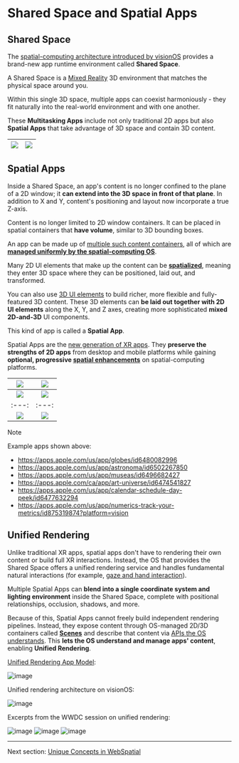 # Shared Space and Spatial Apps

<a id="shared-space"></a>
## Shared Space

The [spatial-computing architecture introduced by visionOS](#unified-rendering) provides a brand-new app runtime environment called **Shared Space**.

A Shared Space is a [Mixed Reality](https://developer.picoxr.com/document/web/introduce-vr-mr-ar/) 3D environment that matches the physical space around you.

Within this single 3D space, multiple apps can coexist harmoniously - they fit naturally into the real-world environment and with one another.

These **Multitasking Apps** include not only traditional 2D apps but also **Spatial Apps** that take advantage of 3D space and contain 3D content.

| ![](../../assets/concepts/1-1.png) | ![](../../assets/concepts/1-2.png) |
|:---:|:---:|

<a id="spatial-apps"></a>
## Spatial Apps

Inside a Shared Space, an app's content is no longer confined to the plane of a 2D window; it **can extend into the 3D space in front of that plane**. In addition to X and Y, content's positioning and layout now incorporate a true Z-axis.

Content is no longer limited to 2D window containers. It can be placed in spatial containers that **have volume**, similar to 3D bounding boxes.

An app can be made up of [multiple such content containers](./scenes-and-spatial-layouts.md), all of which are [**managed uniformly by the spatial-computing OS**](./scenes-and-spatial-layouts.md#spatial-layout).

Many 2D UI elements that make up the content can be **[spatialized](./spatialized-elements-and-3d-container-elements.md)**, meaning they enter 3D space where they can be positioned, laid out, and transformed.

You can also use [3D UI elements](./spatialized-elements-and-3d-container-elements.md#3d-elements) to build richer, more flexible and fully-featured 3D content. These 3D elements can **be laid out together with 2D UI elements** along the X, Y, and Z axes, creating more sophisticated **mixed 2D-and-3D** UI components.

This kind of app is called a **Spatial App**.

Spatial Apps are the [new generation of XR apps](../introduction/the-new-generation-of-spatial-apps.md). They **preserve the strengths of 2D apps** from desktop and mobile platforms while gaining **optional, progressive [spatial enhancements](../introduction/new-powers-for-xr-apps.md)** on spatial-computing platforms.

| ![](../../assets/concepts/1-3.png) | ![](../../assets/concepts/1-4.png) |
|:---:|:---:|
| ![](../../assets/concepts/1-5.png) | ![](../../assets/concepts/1-6.png) |
|:---:|:---:|
| ![](../../assets/concepts/1-7.png) | ![](../../assets/concepts/1-8.png) |

> [!NOTE]
> Example apps shown above:
> - https://apps.apple.com/us/app/globes/id6480082996
> - https://apps.apple.com/us/app/astronoma/id6502267850
> - https://apps.apple.com/us/app/museas/id6496682427
> - https://apps.apple.com/ca/app/art-universe/id6474541827
> - https://apps.apple.com/us/app/calendar-schedule-day-peek/id6477632294
> - https://apps.apple.com/us/app/numerics-track-your-metrics/id875319874?platform=vision

<a id="unified-rendering"></a>
## Unified Rendering

Unlike traditional XR apps, spatial apps don't have to rendering their own content or build full XR interactions. Instead, the OS that provides the Shared Space offers a unified rendering service and handles fundamental natural interactions (for example, [gaze and hand interaction](./spatialized-elements-and-3d-container-elements.md#nature-interaction)).

Multiple Spatial Apps can **blend into a single coordinate system and lighting environment** inside the Shared Space, complete with positional relationships, occlusion, shadows, and more.

Because of this, Spatial Apps cannot freely build independent rendering pipelines. Instead, they expose content through OS-managed 2D/3D containers called **[Scenes](./scenes-and-spatial-layouts.md)** and describe that content via [APIs the OS understands](./spatialized-elements-and-3d-container-elements.md). This **lets the OS understand and manage apps' content**, enabling **Unified Rendering**.

[Unified Rendering App Model](https://developer.picoxr.com/news/multi-app-rendering/):

![image](../../assets/concepts/1-9.png)

Unified rendering architecture on visionOS:

![image](../../assets/concepts/1-10.png)

Excerpts from the WWDC session on unified rendering:

![image](../../assets/concepts/1-11.png)
![image](../../assets/concepts/1-12.png)
![image](../../assets/concepts/1-13.png)

---

Next section: [Unique Concepts in WebSpatial](unique-concepts-in-webspatial.md)
